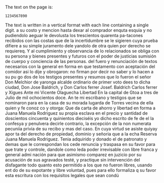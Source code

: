 The text on the page is:

```
1234567890
```

The text is written in a vertical format with each line containing a single digit.
a su costo y mencion hasta dexar al comprador enquta esquia y no pudiendolo aeguar le devolusta los trescientos quarenta pa-tacones recibidos con las costas que de la incertidumbre se le sigieren cuya prueba difiere a su simple juramento dele
yandolo de otra quien por derecho se requiereq. Y al cumplimiento y observancia de lo relacionados se obliga con su persona y bienes presentes y futuros con el poder de justicias sumisión de cuerpo y conciencia de las personas.
del fuero y renunciación de textos necesarios con la general en forma en que testamento con aceptación del comidor asi lo dije y obrogaron: no firman por decir no saber y lo hacen a su pu go dos de los testigos presentes y resumos que lo fueron el señor
Don Melchior de yaronga alcalde ordinario de primer voto dees
to dicha ciudad, Don Jose Baldrich, y Don Carlos ferrer
Josef. Baldrich Carlos ferrer y Xigues
Ante mi Vicente Olaguecha
Libertad
En la capital de Gtoa a tres de Julio de mil ochocientos doce.
An
te mi escribano y testigos que se nominaron para en la casa de su morada lugarda de Torres vecina de ella quien y fe conoz co y otorga: Que da carta de ahorro y libertad en forma a Juana Manuela Rodriguez su propia esclava en el precio y santidad de
doscientos cincuenta y quinientos dieciséis
yo dicho escrito de fe de el la confesya y penulvera decirle
contrario, la excepción de la non numerata pecuniia privia de
su recibo y mas del caso. En cuya virtud se asiste quiyay apor
ta del derecho de propiedad, dominio y señoria que a la echa
Reserva Juana Manuela Rodriguez. Tenia adquirido y donado el de patronato y demas que le correspondan los cede renuncia y traspasa en su favor para que trate y controle, dandole como
leda poder irrevisable con libre franca y general admi nación para que asimismo comparez en juzicio por su acusación de sus agravados testé, y practique sin intervención del disfagante todo quanto esto permitido a los que no fueron libres, usando ent
do de su expotante y libre voluntad, pues para ello formaliza q
su favor esta escritura con los requisitos legales que sean condú
